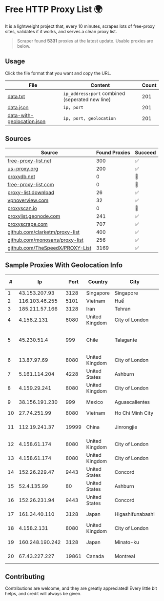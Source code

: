 
# Free HTTP Proxy List 🌍

It is a lightweight project that, every 10 minutes, scrapes lots of free-proxy sites, validates if it works, and serves a clean proxy list.


> Scraper found **5331** proxies at the latest update. Usable proxies are below.

## Usage

Click the file format that you want and copy the URL.


|File|Content|Count|
|----|-------|-----|
|[data.txt](https://raw.githubusercontent.com/themiralay/Proxy-List-World/master/data.txt)|`ip_address:port` combined (seperated new line)|201|
|[data.json](https://raw.githubusercontent.com/themiralay/Proxy-List-World/master/data.json)|`ip, port`|201|
|[data-with-geolocation.json](https://raw.githubusercontent.com/themiralay/Proxy-List-World/master/data-with-geolocation.json)|`ip, port, geolocation`|201|

## Sources

|Source|Found Proxies|Succeed|
|------|-------------|-------|
|[free-proxy-list.net](https://free-proxy-list.net)|300|✅|
|[us-proxy.org](https://www.us-proxy.org)|200|✅|
|[proxydb.net](http://proxydb.net)|0|🚫|
|[free-proxy-list.com](https://free-proxy-list.com/?page=&port=&type%5B%5D=http&type%5B%5D=https&up_time=0&search=Search)|0|🚫|
|[proxy-list.download](https://www.proxy-list.download/HTTP)|26|✅|
|[vpnoverview.com](https://vpnoverview.com/privacy/anonymous-browsing/free-proxy-servers)|32|✅|
|[proxyscan.io](https://www.proxyscan.io)|0|🚫|
|[proxylist.geonode.com](https://proxylist.geonode.com/api/proxy-list?limit=300&page=1&sort_by=lastChecked&sort_type=desc&protocols=http,https)|241|✅|
|[proxyscrape.com](https://api.proxyscrape.com/v2/?request=displayproxies&protocol=http&timeout=10000&country=all&ssl=all&anonymity=all)|707|✅|
|[github.com/clarketm/proxy-list](https://raw.githubusercontent.com/clarketm/proxy-list/master/proxy-list-raw.txt)|400|✅|
|[github.com/monosans/proxy-list](https://raw.githubusercontent.com/monosans/proxy-list/main/proxies/http.txt)|256|✅|
|[github.com/TheSpeedX/PROXY-List](https://raw.githubusercontent.com/TheSpeedX/PROXY-List/master/http.txt)|3169|✅|


## Sample Proxies With Geolocation Info

|#|Ip|Port|Country|City|Internet Service Provider|
|-|--|----|-------|----|-------------------------|
|1|43.153.207.93|3128|Singapore|Singapore|Aceville Pte.ltd|
|2|116.103.46.255|5101|Vietnam|Huế|Viettel Corporation|
|3|185.211.57.166|3128|Iran|Tehran|Mahdiar Rafiee|
|4|4.158.2.131|8080|United Kingdom|City of London|Microsoft Corporation|
|5|45.230.51.4|999|Chile|Talagante|Telecomunicaciones Mauricio Andres Kasendra Larenas E.I.R.L.|
|6|13.87.97.69|8080|United Kingdom|City of London|Microsoft Corporation|
|7|5.161.114.204|4228|United States|Ashburn|Hetzner Online GmbH|
|8|4.159.29.241|8080|United Kingdom|City of London|Microsoft Corporation|
|9|38.156.191.230|999|Mexico|Aguascalientes|Digy Networks S.A De C.V.|
|10|27.74.251.99|8080|Vietnam|Ho Chi Minh City|Newass2011xDSLHN|
|11|112.19.241.37|19999|China|Jinrongjie|China Mobile Communications Corporation|
|12|4.158.61.174|8080|United Kingdom|City of London|Microsoft Corporation|
|13|4.158.61.174|8080|United Kingdom|City of London|Microsoft Corporation|
|14|152.26.229.47|9443|United States|Concord|MCNC|
|15|52.4.135.99|80|United States|Ashburn|Amazon.com, Inc.|
|16|152.26.231.94|9443|United States|Concord|MCNC|
|17|161.34.40.110|3128|Japan|Higashifunabashi|NTT PC Communications, Inc.|
|18|4.158.2.131|8080|United Kingdom|City of London|Microsoft Corporation|
|19|160.248.190.242|3128|Japan|Minato-ku|NTT PC Communications, Inc.|
|20|67.43.227.227|19861|Canada|Montreal|GloboTech Communications|



## Contributing

Contributions are welcome, and they are greatly appreciated! Every
little bit helps, and credit will always be given.

